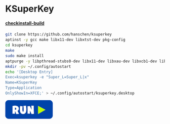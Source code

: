 # KSuperKey
#### <a href="http://my.opendesktop.org/s/GDDFMXzN4yR6KaQ/download" target="_blank">checkinstall-build</a>
```bash
git clone https://github.com/hanschen/ksuperkey
aptinst -y gcc make libx11-dev libxtst-dev pkg-config
cd ksuperkey
make
sudo make install
aptpurge -y libpthread-stubs0-dev libx11-dev libxau-dev libxcb1-dev libxdmcp-dev libxext-dev libxfixes-dev libxi-dev libxtst-dev x11proto-core-dev x11proto-dev x11proto-input-dev x11proto-record-dev x11proto-xext-dev xorg-sgml-doctools xtrans-dev
mkdir -pv ~/.config/autostart
echo '[Desktop Entry]
Exec=ksuperkey -e "Super_L=Super_L|x"
Name=KSuperKey
Type=Application
OnlyShowIn=XFCE;' > ~/.config/autostart/ksuperkey.desktop
```
[![bashrun](../images/bashrun.png)](br:ksuperkey)